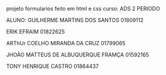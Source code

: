 projeto formularios feito em html e css
curso: ADS 2 PERIODO


ALUNO: GUILHERME MARTINS DOS SANTOS 01809112

ERIK EFRAIM 01822625

ARThUr COELHO MIRANDA DA CRUZ 01799065 

JHOÂO MATTEUS DE ALBUQUERQUE FRAMÇA 01592165

TONY HENRIQUE CASTRO 01864437
